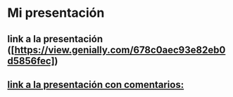 Mi presentación 
===================

link a la presentación ([https://view.genially.com/678c0aec93e82eb0d5856fec])
------------

[link a la presentación con comentarios:]([url](https://view.genially.com/678c0aec93e82eb0d5856fec/presentation-presentacion-tranqui-de-db))
------------
